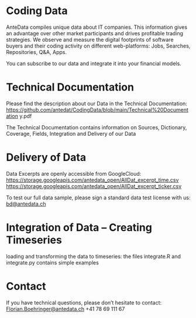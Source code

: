 # Coding Data
AnteData compiles unique data about IT companies. This information gives an advantage over other market participants and drives profitable trading strategies. We observe and measure the digital footprints of software buyers and their coding activity on different web-platforms: Jobs, Searches, Repositories, Q&A, Apps. 

You can subscribe to our data and integrate it into your financial models.

# Technical Documentation

Please find the description about our Data in the Technical Documentation:
https://github.com/antedat/CodingData/blob/main/Technical%20Documentation y.pdf

The Technical Documentation contains information on Sources, Dictionary, Coverage, Fields, Integration and Delivery of our Data

# Delivery of Data

Data Excerpts are openly accessible from GoogleCloud: <br>
  https://storage.googleapis.com/antedata_open/AllDat_excerpt_time.csv
  https://storage.googleapis.com/antedata_open/AllDat_excerpt_ticker.csv

To test our full data sample, please sign a standard data test license with us: bd@antedata.ch

# Integration of Data – Creating Timeseries 

loading and transforming the data to timeseries:
the files integrate.R and integrate.py contains simple examples 

# Contact
If you have technical questions, please don’t hesitate to contact:
Florian.Boehringer@antedata.ch
+41 78 69 111 67






